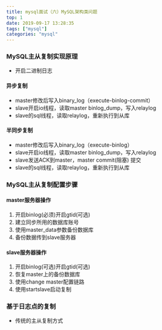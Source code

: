 ```yaml
---
title: mysql面试（六）MySQL架构类问题
top: 1
date: 2019-09-17 13:28:35
tags: ["mysql"]
categories: "mysql"
---
```

### MySQL主从复制实现原理
- 开启二进制日志

#### 异步复制

- master修改后写入binary_log（execute-binlog-commit）
- slave开启io线程，读取master binlog_dump，写入relaylog
- slave的sql线程，读取relaylog，重新执行到从库

#### 半同步复制
- master修改后写入binary_log（execute-binlog）
- slave开启io线程，读取master binlog_dump，写入relaylog
- slave发送ACK到master，master commit(阻塞) 提交
- slave的sql线程，读取relaylog，重新执行到从库

### MySQL主从复制配置步骤

#### master服务器操作
1. 开启binlog(必须)开启gtid(可选)
2. 建立同步所用的数据库账号
3. 使用master_data参数备份数据库
4. 备份数据传到slave服务器

#### slave服务器操作
1. 开启binlog(可选)开启gtid(可选)
2. 恢复master上的备份数据库
3. 使用change master配置链路
4. 使用startslave启动复制

### 基于日志点的复制
- 传统的主从复制方式